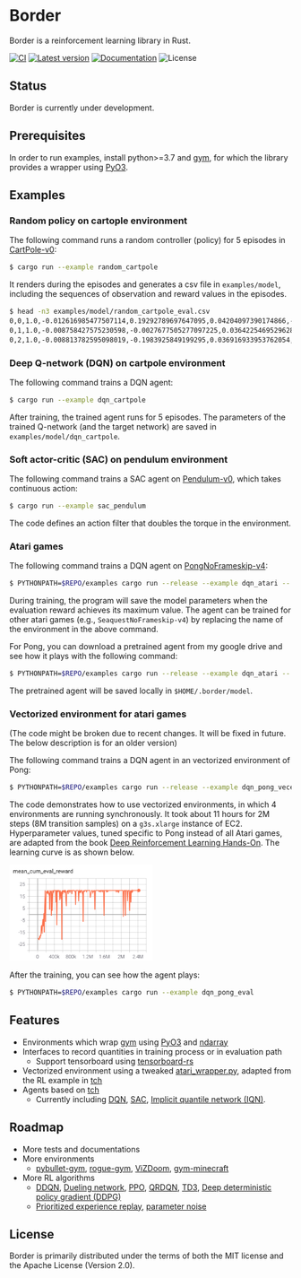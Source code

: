 # Border

Border is a reinforcement learning library in Rust.

[![CI](https://github.com/taku-y/border/actions/workflows/ci.yml/badge.svg)](https://github.com/taku-y/border/actions/workflows/ci.yml)
[![Latest version](https://img.shields.io/crates/v/border.svg)](https://crates.io/crates/border)
[![Documentation](https://docs.rs/border/badge.svg)](https://docs.rs/border)
![License](https://img.shields.io/crates/l/border.svg)

## Status

Border is currently under development.

## Prerequisites

In order to run examples, install python>=3.7 and [gym](https://gym.openai.com), for which the library provides a wrapper using [PyO3](https://crates.io/crates/pyo3).

## Examples

### Random policy on cartople environment

The following command runs a random controller (policy) for 5 episodes in [CartPole-v0](https://gym.openai.com/envs/CartPole-v0/):

  ```bash
  $ cargo run --example random_cartpole
  ```

  It renders during the episodes and generates a csv file in `examples/model`, including the sequences of observation and reward values in the episodes.

  ```bash
  $ head -n3 examples/model/random_cartpole_eval.csv
  0,0,1.0,-0.012616985477507114,0.19292789697647095,0.04204097390174866,-0.2809212803840637
  0,1,1.0,-0.008758427575230598,-0.0027677505277097225,0.036422546952962875,0.024719225242733955
  0,2,1.0,-0.008813782595098019,-0.1983925849199295,0.036916933953762054,0.3286677300930023
  ```

### Deep Q-network (DQN) on cartpole environment

The following command trains a DQN agent:

  ```bash
  $ cargo run --example dqn_cartpole
  ```

  After training, the trained agent runs for 5 episodes. The parameters of the trained Q-network (and the target network) are saved in `examples/model/dqn_cartpole`.

### Soft actor-critic (SAC) on pendulum environment

The following command trains a SAC agent on [Pendulum-v0](https://gym.openai.com/envs/Pendulum-v0/), which takes continuous action:

  ```bash
  $ cargo run --example sac_pendulum
  ```

  The code defines an action filter that doubles the torque in the environment.

### Atari games

The following command trains a DQN agent on [PongNoFrameskip-v4](https://gym.openai.com/envs/Pong-v0/):

  ```bash
  $ PYTHONPATH=$REPO/examples cargo run --release --example dqn_atari -- PongNoFrameskip-v4
  ```

During training, the program will save the model parameters when the evaluation reward achieves its maximum value. The agent can be trained for other atari games (e.g., `SeaquestNoFrameskip-v4`) by replacing the name of the environment in the above command.

For Pong, you can download a pretrained agent from my google drive and see how it plays with the following command:

  ```bash
  $ PYTHONPATH=$REPO/examples cargo run --release --example dqn_atari -- PongNoFrameskip-v4 --play-gdrive
  ```

The pretrained agent will be saved locally in `$HOME/.border/model`.

### Vectorized environment for atari games

(The code might be broken due to recent changes. It will be fixed in future. The below description is for an older version)

The following command trains a DQN agent in an vectorized environment of Pong:

  ```bash
  $ PYTHONPATH=$REPO/examples cargo run --release --example dqn_pong_vecenv
  ```

  The code demonstrates how to use vectorized environments, in which 4 environments are running synchronously. It took about 11 hours for 2M steps (8M transition samples) on a `g3s.xlarge` instance of EC2. Hyperparameter values, tuned specific to Pong instead of all Atari games, are adapted from the book [Deep Reinforcement Learning Hands-On](https://www.packtpub.com/product/deep-reinforcement-learning-hands-on-second-edition/9781838826994). The learning curve is as shown below.

  <img src="learning_curve.png" width="256">

  After the training, you can see how the agent plays:

  ```bash
  $ PYTHONPATH=$REPO/examples cargo run --example dqn_pong_eval
  ```

## Features

* Environments which wrap [gym](https://gym.openai.com) using [PyO3](https://crates.io/crates/pyo3) and [ndarray](https://crates.io/crates/ndarray)
* Interfaces to record quantities in training process or in evaluation path
  * Support tensorboard using [tensorboard-rs](https://crates.io/crates/tensorboard-rs)
* Vectorized environment using a tweaked [atari_wrapper.py](https://github.com/taku-y/border/blob/main/examples/atari_wrappers.py), adapted from the RL example in [tch](https://crates.io/crates/tch)
* Agents based on [tch](https://crates.io/crates/tch)
  * Currently including [DQN](https://arxiv.org/abs/1312.5602), [SAC](https://arxiv.org/abs/1801.01290), [Implicit quantile network (IQN)](https://arxiv.org/abs/1806.06923).

## Roadmap

* More tests and documentations
* More environments
  * [pybullet-gym](https://github.com/benelot/pybullet-gym), [rogue-gym](https://github.com/kngwyu/rogue-gym), [ViZDoom](https://github.com/mwydmuch/ViZDoom), [gym-minecraft](https://github.com/tambetm/gym-minecraft)
* More RL algorithms
  * [DDQN](https://arxiv.org/abs/1509.06461), [Dueling network](https://arxiv.org/abs/1511.06581), [PPO](https://arxiv.org/abs/1707.06347), [QRDQN](https://arxiv.org/abs/1710.10044), [TD3](https://arxiv.org/abs/1802.09477), [Deep deterministic policy gradient (DDPG)](https://arxiv.org/abs/1509.02971)
  * [Prioritized experience replay](https://arxiv.org/abs/1511.05952), [parameter noise](https://arxiv.org/abs/1706.01905)

## License

Border is primarily distributed under the terms of both the MIT license and the Apache License (Version 2.0).
